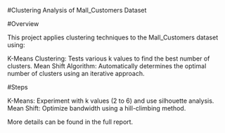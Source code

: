 #Clustering Analysis of Mall_Customers Dataset

#Overview

This project applies clustering techniques to the Mall_Customers dataset using:

K-Means Clustering: Tests various k values to find the best number of clusters.
Mean Shift Algorithm: Automatically determines the optimal number of clusters using an iterative approach.

#Steps

K-Means: Experiment with k values (2 to 6) and use silhouette analysis.
Mean Shift: Optimize bandwidth using a hill-climbing method.

More details can be found in the full report.
